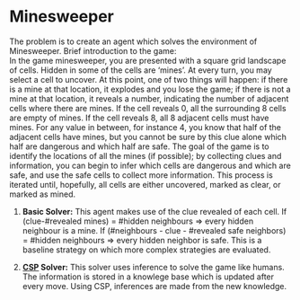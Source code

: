 # Minesweeper

The problem is to create an agent which solves the environment of Minesweeper. 
Brief introduction to the game:  
In the game minesweeper, you are presented with a square grid landscape of cells. Hidden in some of the cells are ‘mines’. At every turn, you may select a cell to uncover. At this point, one of two things will happen: if there is a mine at that location, it explodes and you lose the game; if there is not a mine at that location, it reveals a number, indicating the number of adjacent cells where there are mines. If the cell reveals 0, all the surrounding 8 cells are empty of mines. If the cell reveals 8, all 8 adjacent cells must have mines. For any value in between, for instance 4, you know that half of the adjacent cells have mines, but you cannot be sure by this clue alone which half are dangerous and which half are safe.
The goal of the game is to identify the locations of all the mines (if possible); by collecting clues and information, you can begin to infer which cells are dangerous and which are safe, and use the safe cells to collect more information. This process is iterated until, hopefully, all cells are either uncovered, marked as clear, or marked as mined.

1. **Basic Solver:** This agent makes use of the clue revealed of each cell. If (clue-#revealed mines) = #hidden neighbours => every hidden neighbour is a mine.
If (#neighbours - clue -  #revealed safe neighbors) = #hidden neighbours => every hidden neighbor is safe. This is a baseline strategy on which 
more complex strategies are evaluated. 

2. **[CSP](https://en.wikipedia.org/wiki/Constraint_satisfaction_problem) Solver:** This solver uses inference to solve the game like humans.
The information is stored in a knowlege base which is updated after every move. Using CSP, inferences are made from the new knowledge. 
